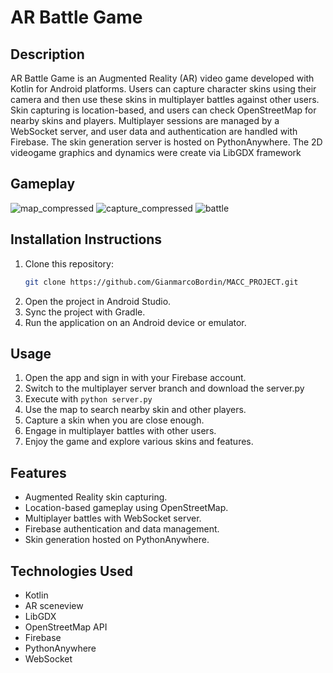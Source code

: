 # AR Battle Game

## Description

AR Battle Game is an Augmented Reality (AR) video game developed with Kotlin for Android platforms. Users can capture character skins using their camera and then use these skins in multiplayer battles against other users. Skin capturing is location-based, and users can check OpenStreetMap for nearby skins and players. Multiplayer sessions are managed by a WebSocket server, and user data and authentication are handled with Firebase. The skin generation server is hosted on PythonAnywhere. The 2D videogame graphics and dynamics were create via LibGDX framework

## Gameplay


![map_compressed](https://github.com/GianmarcoBordin/MACC_PROJECT/assets/92364167/e5488cbc-4023-4a08-9fd0-7e1038643a8d)
![capture_compressed](https://github.com/GianmarcoBordin/MACC_PROJECT/assets/92364167/86c1cdcc-94fc-496a-898b-0296b714f04f)
![battle](https://github.com/GianmarcoBordin/MACC_PROJECT/assets/92364167/1ab54546-0112-46bc-82d2-168d6c7b358e)



## Installation Instructions

1. Clone this repository:
    ```bash
    git clone https://github.com/GianmarcoBordin/MACC_PROJECT.git
    ```
2. Open the project in Android Studio.
3. Sync the project with Gradle.
4. Run the application on an Android device or emulator.

## Usage

1. Open the app and sign in with your Firebase account.
2. Switch to the multiplayer server branch and download the server.py
3. Execute with ```python server.py```
5. Use the map to search nearby skin and other players.
6. Capture a skin when you are close enough.
7. Engage in multiplayer battles with other users.
8. Enjoy the game and explore various skins and features.

## Features

- Augmented Reality skin capturing.
- Location-based gameplay using OpenStreetMap.
- Multiplayer battles with WebSocket server.
- Firebase authentication and data management.
- Skin generation hosted on PythonAnywhere.

## Technologies Used

- Kotlin
- AR sceneview
- LibGDX
- OpenStreetMap API
- Firebase
- PythonAnywhere
- WebSocket
